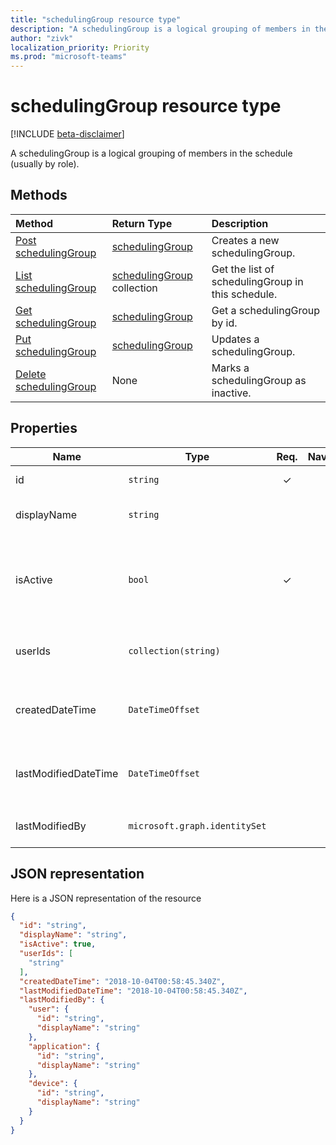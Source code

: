 ```yaml
---
title: "schedulingGroup resource type"
description: "A schedulingGroup is a logical grouping of members in the schedule (usually by role)."
author: "zivk"
localization_priority: Priority
ms.prod: "microsoft-teams"
---
```


# schedulingGroup resource type

[!INCLUDE [beta-disclaimer](../../includes/beta-disclaimer.md)]

A schedulingGroup is a logical grouping of members in the schedule (usually by role). 

## Methods

| Method       | Return Type  |Description|
|:---------------|:--------|:----------|
|[Post schedulingGroup](../api/schedulingGroup-post.md) | [schedulingGroup](schedulingGroup.md) | Creates a new schedulingGroup.|
|[List schedulingGroup](../api/schedulingGroup-list.md) | [schedulingGroup](schedulingGroup.md) collection | Get the list of schedulingGroup in this schedule.|
|[Get schedulingGroup](../api/schedulingGroup-get.md) | [schedulingGroup](schedulingGroup.md) | Get a schedulingGroup by id.|
|[Put schedulingGroup](../api/schedulingGroup-put.md) | [schedulingGroup](schedulingGroup.md) | Updates a schedulingGroup.|
|[Delete schedulingGroup](../api/schedulingGroup-delete.md) | None | Marks a schedulingGroup as inactive.|

## Properties
|Name          |Type           |Req.|Nav.|computed|Description                                                                                 |
|--------------|---------------|:--:|:--:|:--:|--------------------------------------------------------------------------------------------|
| id			| `string`      |✓   |  |  |Id of the `schedulingGroup`.|
| displayName   | `string`      |     |  |  | The display name for the `schedulingGroup`.      |
| isActive 			|`bool`      |✓   |  |   | Indicates if the `schedulingGroup` can be used when creating new entities or updating existing ones.|
| userIds 		| `collection(string)`    |   |   | |  The list of user ids that are a member of the `schedulingGroup`. |
| createdDateTime		|`DateTimeOffset`        |   |   |✓  |The time stamp in which this `schedulingGroup` was first created.|
| lastModifiedDateTime		|`DateTimeOffset`        |   |   |✓  |The time stamp in which this `schedulingGroup` was last updated.|
| lastModifiedBy		|`microsoft.graph.identitySet`        |   |   |✓  |The identity that last updated this `schedulingGroup`.|

## JSON representation

Here is a JSON representation of the resource

<!-- {
  "blockType": "resource",
  "keyProperty": "id",
  "@odata.type": "microsoft.graph.schedulingGroup"
}-->

```json
{
  "id": "string",
  "displayName": "string",
  "isActive": true,
  "userIds": [
    "string"
  ],
  "createdDateTime": "2018-10-04T00:58:45.340Z",
  "lastModifiedDateTime": "2018-10-04T00:58:45.340Z",
  "lastModifiedBy": {
    "user": {
      "id": "string",
      "displayName": "string"
    },
    "application": {
      "id": "string",
      "displayName": "string"
    },
    "device": {
      "id": "string",
      "displayName": "string"
    }
  }
}
```


<!-- uuid: 8fcb5dbc-d5aa-4681-8e31-b001d5168d79
2015-10-25 14:57:30 UTC -->
<!--
{
  "type": "#page.annotation",
  "description": "schedulingGroup resource",
  "keywords": "",
  "section": "documentation",
  "tocPath": "",
  "suppressions": [
    "Error: /api-reference/beta/resources/schedulingGroup.md:\r\n      Exception processing links.\r\n    System.ArgumentException: Link Definition was null. Link text: !INCLUDE [beta-disclaimer](../../includes/beta-disclaimer.md)\r\n      at ApiDoctor.Validation.DocFile.get_LinkDestinations()\r\n      at ApiDoctor.Validation.DocSet.ValidateLinks(Boolean includeWarnings, String[] relativePathForFiles, IssueLogger issues, Boolean requireFilenameCaseMatch, Boolean printOrphanedFiles)"
  ]
}
-->

